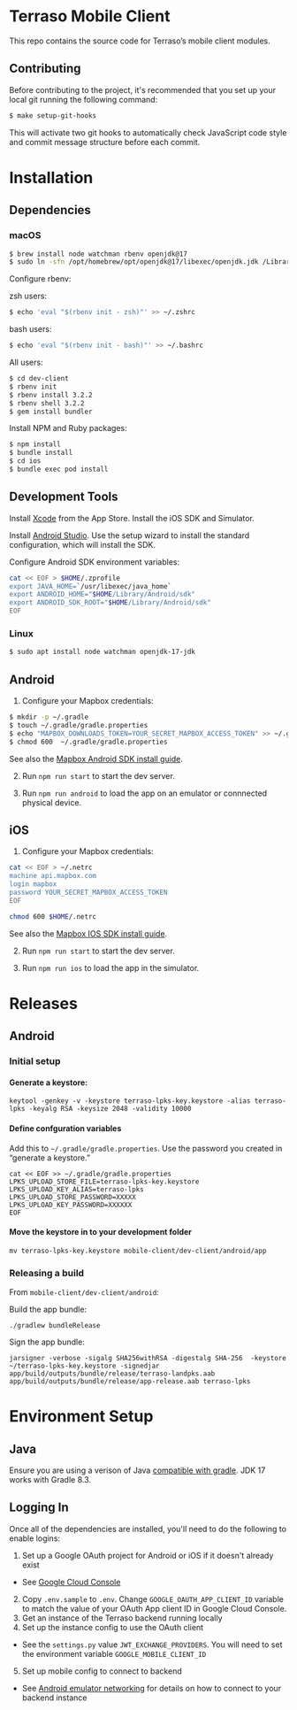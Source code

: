 # Terraso Mobile Client

This repo contains the source code for Terraso’s mobile client modules.

## Contributing

Before contributing to the project, it's recommended that you set up
your local git running the following command:

```sh
$ make setup-git-hooks
```

This will activate two git hooks to automatically check JavaScript code
style and commit message structure before each commit.

# Installation

## Dependencies

### macOS

```sh
$ brew install node watchman rbenv openjdk@17
$ sudo ln -sfn /opt/homebrew/opt/openjdk@17/libexec/openjdk.jdk /Library/Java/JavaVirtualMachines/openjdk-17.jdk
```

Configure rbenv:

zsh users:

```sh
$ echo 'eval "$(rbenv init - zsh)"' >> ~/.zshrc
```

bash users:

```sh
$ echo 'eval "$(rbenv init - bash)"' >> ~/.bashrc
```

All users:

```sh
$ cd dev-client
$ rbenv init
$ rbenv install 3.2.2
$ rbenv shell 3.2.2
$ gem install bundler
```

Install NPM and Ruby packages:

```sh
$ npm install
$ bundle install
$ cd ios
$ bundle exec pod install
```

## Development Tools

Install [Xcode](https://apps.apple.com/us/app/xcode/id497799835?mt=12) from the App Store. Install the iOS SDK and Simulator.

Install [Android Studio](https://developer.android.com/studio). Use the setup wizard to install the standard configuration, which will install the SDK.

Configure Android SDK environment variables:

```sh
cat << EOF > $HOME/.zprofile
export JAVA_HOME=`/usr/libexec/java_home`
export ANDROID_HOME="$HOME/Library/Android/sdk"
export ANDROID_SDK_ROOT="$HOME/Library/Android/sdk"
EOF
```

### Linux

```sh
$ sudo apt install node watchman openjdk-17-jdk
```

## Android

1. Configure your Mapbox credentials:

```sh
$ mkdir -p ~/.gradle
$ touch ~/.gradle/gradle.properties
$ echo "MAPBOX_DOWNLOADS_TOKEN=YOUR_SECRET_MAPBOX_ACCESS_TOKEN" >> ~/.gradle/gradle.properties
$ chmod 600  ~/.gradle/gradle.properties
```

See also the [Mapbox Android SDK install guide](https://docs.mapbox.com/android/maps/guides/install/#configure-credentials).

2. Run `npm run start` to start the dev server.

3. Run `npm run android` to load the app on an emulator or connnected physical device.

## iOS

1. Configure your Mapbox credentials:

```sh
cat << EOF > ~/.netrc
machine api.mapbox.com
login mapbox
password YOUR_SECRET_MAPBOX_ACCESS_TOKEN
EOF
```

```sh
chmod 600 $HOME/.netrc
```

See also the [Mapbox IOS SDK install guide](https://docs.mapbox.com/ios/maps/guides/install/#configure-credentials).

2. Run `npm run start` to start the dev server.

3. Run `npm run ios` to load the app in the simulator.

# Releases

## Android

### Initial setup

#### Generate a keystore:
```
keytool -genkey -v -keystore terraso-lpks-key.keystore -alias terraso-lpks -keyalg RSA -keysize 2048 -validity 10000
```

#### Define confguration variables

Add this to `~/.gradle/gradle.properties`. Use the password you created in “generate a keystore.”
```
cat << EOF >> ~/.gradle/gradle.properties
LPKS_UPLOAD_STORE_FILE=terraso-lpks-key.keystore
LPKS_UPLOAD_KEY_ALIAS=terraso-lpks
LPKS_UPLOAD_STORE_PASSWORD=XXXXX
LPKS_UPLOAD_KEY_PASSWORD=XXXXXX
EOF
```

#### Move the keystore in to your development folder
```
mv terraso-lpks-key.keystore mobile-client/dev-client/android/app
```

### Releasing a build

From `mobile-client/dev-client/android`:

Build the app bundle:
```
./gradlew bundleRelease
```

Sign the app bundle:

```
jarsigner -verbose -sigalg SHA256withRSA -digestalg SHA-256  -keystore ~/terraso-lpks-key.keystore -signedjar app/build/outputs/bundle/release/terraso-landpks.aab  app/build/outputs/bundle/release/app-release.aab terraso-lpks
```

# Environment Setup

## Java

Ensure you are using a verison of Java [compatible with gradle](https://docs.gradle.org/current/userguide/compatibility.html). JDK 17 works with Gradle 8.3.

## Logging In

Once all of the dependencies are installed, you'll need to do the following to enable logins:

1. Set up a Google OAuth project for Android or iOS if it doesn't already exist
- See [Google Cloud Console](https://console.cloud.google.com/)
2. Copy `.env.sample` to `.env`. Change `GOOGLE_OAUTH_APP_CLIENT_ID` variable to match the value of your OAuth App client ID in Google Cloud Console.
3. Get an instance of the Terraso backend running locally
4. Set up the instance config to use the OAuth client
- See the `settings.py` value `JWT_EXCHANGE_PROVIDERS`. You will need to set the environment variable `GOOGLE_MOBILE_CLIENT_ID`
5. Set up mobile config to connect to backend
- See [Android emulator networking](https://developer.android.com/studio/run/emulator-networking.html) for details on how to connect to your backend instance
